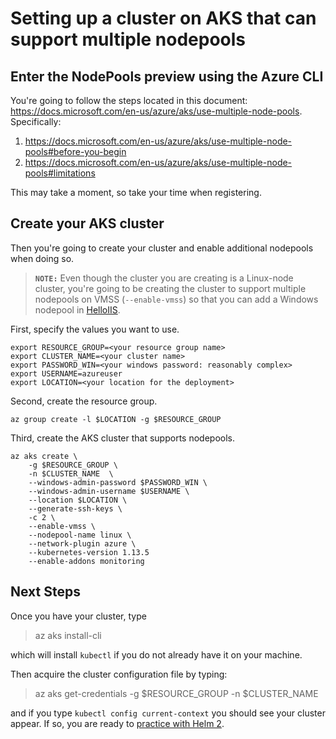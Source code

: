 # Setting up a cluster on AKS that can support multiple nodepools

## Enter the NodePools preview using the Azure CLI
You're going to follow the steps located in this document: https://docs.microsoft.com/en-us/azure/aks/use-multiple-node-pools. Specifically:

1. https://docs.microsoft.com/en-us/azure/aks/use-multiple-node-pools#before-you-begin
2. https://docs.microsoft.com/en-us/azure/aks/use-multiple-node-pools#limitations

This may take a moment, so take your time when registering.

## Create your AKS cluster
Then you're going to create your cluster and enable additional nodepools when doing so. 
> **`NOTE:`** Even though the cluster you are creating is a Linux-node cluster, you're going to be creating the cluster to support multiple nodepools on VMSS (`--enable-vmss`) so that you can add a Windows nodepool in [HelloIIS](../HelloIIS/README.md).

First, specify the values you want to use. 

    export RESOURCE_GROUP=<your resource group name>
    export CLUSTER_NAME=<your cluster name>
    export PASSWORD_WIN=<your windows password: reasonably complex>
    export USERNAME=azureuser
    export LOCATION=<your location for the deployment>
    
Second, create the resource group.

    az group create -l $LOCATION -g $RESOURCE_GROUP

Third, create the AKS cluster that supports nodepools.

    az aks create \
        -g $RESOURCE_GROUP \
        -n $CLUSTER_NAME  \
        --windows-admin-password $PASSWORD_WIN \
        --windows-admin-username $USERNAME \
        --location $LOCATION \
        --generate-ssh-keys \
        -c 2 \
        --enable-vmss \
        --nodepool-name linux \
        --network-plugin azure \
        --kubernetes-version 1.13.5 
        --enable-addons monitoring


## Next Steps
Once you have your cluster, type 

> az aks install-cli 

which will install `kubectl` if you do not already have it on your machine.

Then acquire the cluster configuration file by typing:

> az aks get-credentials -g $RESOURCE_GROUP -n $CLUSTER_NAME

and if you type `kubectl config current-context` you should see your cluster appear. If so, you are ready to [practice with Helm 2](../HelloHelm2/README.md).